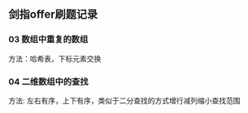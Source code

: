 ## 剑指offer刷题记录


### 03 数组中重复的数组
方法：哈希表，下标元素交换

### 04 二维数组中的查找
方法: 左右有序，上下有序，类似于二分查找的方式增行减列缩小查找范围

